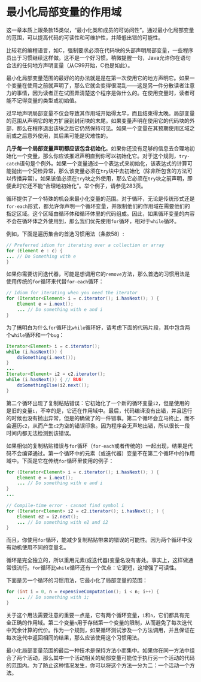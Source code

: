 # 最小化局部变量的作用域

这一章本质上跟条款15类似，“最小化类和成员的可访问性”。通过最小化局部变量的范围，可以提高代码的可读性和可维护性，并降低出错的可能性。

比较老的编程语言，如C，强制要求必须在代码块的头部声明局部变量，一些程序员出于习惯继续这样做。这不是一个好习惯。稍微提醒一句，Java允许你在语句合法的任何地方声明变量（从C99开始，C也是如此）。

最小化局部变量范围的最好的的办法就是是在第一次使用它的地方声明它。如果一个变量在使用之前就声明了，那么它就会变得很混乱——这是另一件分散读者注意力的事情，因为读者正在试图弄清楚这个程序是做什么的。在使用变量时，读者可能不记得变量的类型或初始值。

过早地声明局部变量不仅会导致其作用域开始得太早，而且结束得太晚。局部变量的范围从声明它的地方扩展到封闭块的末尾。如果变量声明在使用它的代码块的外部，那么在程序退出该块之后它仍然保持可见。如果一个变量在其预期使用区域之前或之后意外使用，其后果可能是灾难性的。

**几乎每一个局部变量声明都应该包含初始化**。如果你还没有足够的信息去合理地初始化一个变量，那么你应该推迟声明直到你可以初始化它。对于这个规则，`try-catch`语句是个例外。如果一个变量通过一个表达式来初始化，该表达式的计算可能抛出一个受检异常，那么该变量必须在`try`块中去初始化（除非所包含的方法可以传播异常）。如果该值必须在`try`块之外使用，那么它必须在`try`块之前声明，即便此时它还不能“合理地初始化”。举个例子，请参见283页。

循环提供了一个特殊的机会来最小化变量的范围。对于循环，无论是传统形式还是`for-each`形式，都允许你声明一个循环变量，并限制他们的作用域在需要他们的指定区域。这个区域由循环体和循环体里的代码组成。因此，如果循环变量的内容不会在循环体之外使用到，那么我们优先使用`for`循环，相对于`while`循环。

例如，下面是遍历集合的首选习惯用法（条款58）:

```java
// Preferred idiom for iterating over a collection or array
for (Element e : c) {
... // Do Something with e
}
```

如果你需要访问迭代器，可能是想调用它的`remove`方法，那么首选的习惯用法是使用传统的`for`循环来代替`for-each`循环：

```java
// Idiom for iterating when you need the iterator
for (Iterator<Element> i = c.iterator(); i.hasNext(); ) {
	Element e = i.next();
	... // Do something with e and i
}
```

为了搞明白为什么`for`循环比`while`循环好，请考虑下面的代码片段，其中包含两个`while`循环和一个`bug`：

```java
Iterator<Element> i = c.iterator();
while (i.hasNext()) {
	doSomething(i.next());
}
...
Iterator<Element> i2 = c2.iterator();
while (i.hasNext()) { // BUG!
	doSomethingElse(i2.next());
}
```

第二个循环出现了复制粘贴错误：它初始化了一个新的循环变量`i2`，但是使用的是旧的变量`i`，不幸的是，它还在作用域中。最后，代码编译没有出错，并且运行的时候也没有抛出异常，但是的确做了的一件错事。第二个循环会立马终止，而不会遍历`c2`，从而产生`c2`为空的错误印象。因为程序会无声地出错，所以很长一段时间内都无法检测到该错误。

如果相似的复制粘贴错误与`for`循环（`for-each`或者传统的）一起出现，结果是代码不会编译通过。第一个循环中的元素（或迭代器）变量不在第二个循环中的作用域中。下面是它在传统`for`循环里使用的例子：

```java
for (Iterator<Element> i = c.iterator(); i.hasNext(); ) {
	Element e = i.next();
	... // Do something with e and i
}
...
    
// Compile-time error - cannot find symbol i
for (Iterator<Element> i2 = c2.iterator(); i.hasNext(); ) {
	Element e2 = i2.next();
	... // Do something with e2 and i2
}
```

而且，你使用`for`循环，能减少复制粘贴带来的错误的可能性。因为两个循环中没有动机使用不同的变量名。

循环是完全独立的，所以重用元素(或迭代器)变量名没有害处。事实上，这样做通常很流行。`for`循环比`while`循环还有一个优点：它更短，这增强了可读性。

下面是另一个循环的习惯用法，它最小化了局部变量的范围：

```java
for (int i = 0, n = expensiveComputation(); i < n; i++) {
	... // Do something with i;
}
```

关于这个用法需要注意的重要一点是，它有两个循环变量，`i`和`n`，它们都具有完全正确的作用域。第二个变量`n`用于存储第一个变量的限制，从而避免了每次迭代中冗余计算的代价。作为一个规则，如果循环测试涉及一个方法调用，并且保证在每次迭代中返回相同的结果，那么应该使用这个习惯用法。

最小化局部变量范围的最后一种技术是保持方法小而集中。如果你在同一方法中组合了两个活动，那么其中一个活动相关的局部变量可能位于执行另一个活动的代码的范围内。为了防止这种情况发生，你可以将这个方法一分为二：一个活动一个方法。